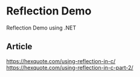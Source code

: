 # Reflection Demo
Reflection Demo using .NET

## Article
https://hexquote.com/using-reflection-in-c/    
https://hexquote.com/using-reflection-in-c-part-2/    
